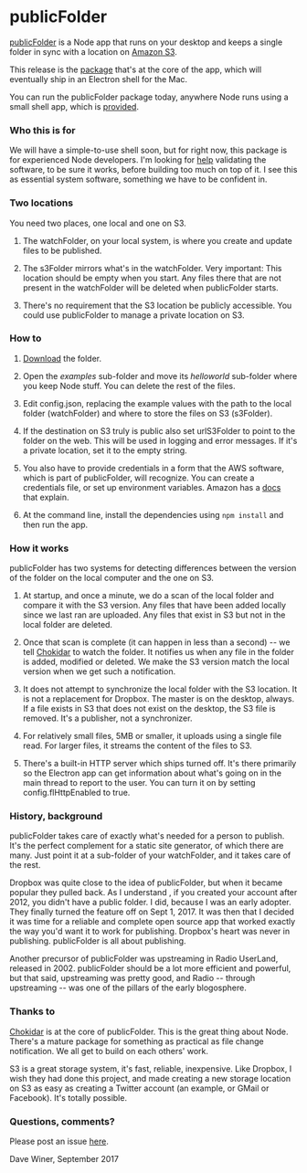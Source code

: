 # publicFolder

<a href="http://publicfolder.io/">publicFolder</a> is a Node app that runs on your desktop and keeps a single folder in sync with a location on <a href="https://aws.amazon.com/s3/?sc_channel=PS&sc_campaign=acquisition_US&sc_publisher=google&sc_medium=s3_b&sc_content=s3_e&sc_detail=amazon%20s3&sc_category=s3&sc_segment=192085379923&sc_matchtype=e&sc_country=US&s_kwcid=AL!4422!3!192085379923!e!!g!!amazon%20">Amazon S3</a>.

This release is the <a href="https://www.npmjs.com/package/publicfolder">package</a> that's at the core of the app, which will eventually ship in an Electron shell for the Mac. 

You can run the publicFolder package today, anywhere Node runs using a small shell app, which is <a href="https://github.com/scripting/publicfolder/tree/master/examples/helloworld">provided</a>.  

### Who this is for

We will have a simple-to-use shell soon, but for right now, this package is for experienced Node developers. I'm looking for <a href="https://en.wikipedia.org/wiki/Linus%27s_Law">help</a> validating the software, to be sure it works, before building too much on top of it. I see this as essential system software, something we have to be confident in.

### Two locations

You need two places, one local and one on S3.

1. The watchFolder, on your local system, is where you create and update files to be published.

2. The s3Folder mirrors what's in the watchFolder. Very important: This location should be empty when you start. Any files there that are not present in the watchFolder will be deleted when publicFolder starts. 

3. There's no requirement that the S3 location be publicly accessible. You could use publicFolder to manage a private location on S3. 

### How to

1. <a href="https://github.com/scripting/publicfolder/archive/master.zip">Download</a> the folder. 

2. Open the <i>examples</i> sub-folder and move its <i>helloworld</i> sub-folder where you keep Node stuff. You can delete the rest of the files.

3. Edit config.json, replacing the example values with the path to the local folder (watchFolder) and where to store the files on S3 (s3Folder). 

4. If the destination on S3 truly is public also set urlS3Folder to point to the folder on the web. This will be used in logging and error messages. If it's a private location, set it to the empty string.

5. You also have to provide credentials in a form that the AWS software, which is part of publicFolder, will recognize. You can create a credentials file, or set up environment variables. Amazon has a <a href="https://aws.amazon.com/blogs/security/a-new-and-standardized-way-to-manage-credentials-in-the-aws-sdks/">docs</a> that explain. 

6. At the command line, install the dependencies using `npm install` and then run the app.

### How it works

publicFolder has two systems for detecting differences between the version of the folder on the local computer and the one on S3. 

1. At startup, and once a minute, we do a scan of the local folder and compare it with the S3 version. Any files that have been added locally since we last ran are uploaded. Any files that exist in S3 but not in the local folder are deleted. 

2. Once that scan is complete (it can happen in less than a second) -- we tell <a href="https://github.com/paulmillr/chokidar">Chokidar</a> to watch the folder. It notifies us when any file in the folder is added, modified or deleted. We make the S3 version match the local version when we get such a notification. 

3. It does not attempt to synchronize the local folder with the S3 location. It is not a replacement for Dropbox. The master is on the desktop, always. If a file exists in S3 that does not exist on the desktop, the S3 file is removed. It's a publisher, not a synchronizer. 

4. For relatively small files, 5MB or smaller, it uploads using a single file read. For larger files, it streams the content of the files to S3. 

5. There's a built-in HTTP server which ships turned off. It's there primarily so the Electron app can get information about what's going on in the main thread to report to the user. You can turn it on by setting config.flHttpEnabled to true.

### History, background

publicFolder takes care of exactly what's needed for a person to publish. It's the perfect complement for a static site generator, of which there are many. Just point it at a sub-folder of your watchFolder, and it takes care of the rest. 

Dropbox was quite close to the idea of publicFolder, but when it became popular they pulled back. As I understand , if you created your account after 2012, you didn't have a public folder. I did, because I was an early adopter. They finally turned the feature off on Sept 1, 2017. It was then that I decided it was time for a reliable and complete open source app that worked exactly the way you'd want it to work for publishing. Dropbox's heart was never in publishing. publicFolder is all about publishing. 

Another precursor of publicFolder was upstreaming in Radio UserLand, released in 2002. publicFolder should be a lot more efficient and powerful, but that said, upstreaming was pretty good, and Radio -- through upstreaming -- was one of the pillars of the early blogosphere. 

### Thanks to

<a href="https://github.com/paulmillr/chokidar">Chokidar</a> is at the core of publicFolder. This is the great thing about Node. There's a mature package for something as practical as file change notification. We all get to build on each others' work. 

S3 is a great storage system, it's fast, reliable, inexpensive. Like Dropbox, I wish they had done this project, and made creating a new storage location on S3 as easy as creating a Twitter account (an example, or GMail or Facebook). It's totally possible. 

### Questions, comments?

Please post an issue <a href="https://github.com/scripting/publicfolder/issues">here</a>. 

Dave Winer, September 2017

